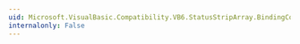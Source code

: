 ```yaml
---
uid: Microsoft.VisualBasic.Compatibility.VB6.StatusStripArray.BindingContextChanged
internalonly: False
---
```

